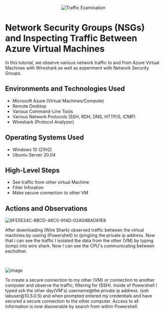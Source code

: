 <p align="center">
<img src="https://i.imgur.com/Ua7udoS.png" alt="Traffic Examination"/>
</p>

<h1>Network Security Groups (NSGs) and Inspecting Traffic Between Azure Virtual Machines</h1>
In this tutorial, we observe various network traffic to and from Azure Virtual Machines with Wireshark as well as experiment with Network Security Groups. <br />


<h2>Environments and Technologies Used</h2>

- Microsoft Azure (Virtual Machines/Compute)
- Remote Desktop
- Various Command-Line Tools
- Various Network Protocols (SSH, RDH, DNS, HTTP/S, ICMP)
- Wireshark (Protocol Analyzer)

<h2>Operating Systems Used </h2>

- Windows 10 (21H2)
- Ubuntu Server 20.04

<h2>High-Level Steps</h2>

- See traffic from other virtual Machine
- Filter Inforation
- Mske secure connection to other VM

<h2>Actions and Observations</h2>

<p>
  
![6FE5E24C-8BCD-48C0-914D-02A04BAD61E8](https://github.com/user-attachments/assets/2e00c0f0-3ff7-44a3-b7e0-cfe1916b6c04)

</p>
<p>
After downloading (Wire Shark) observed traffic between the virtual machines by useing (Powershell) to (ping)ing the private ip address. Now that i can see the traffic I isolated the data from the other (VM) by typing (icmp) into wire shark. Now I can see the CPU's communicating between eachother.
</p>
<br />

<p>
  
![image](https://github.com/user-attachments/assets/44e37d3a-6685-41d9-a1ad-25f006013610)

</p>
<p>
To create a secure connection to my other (VM) or connection to another computer and observe the traffic; filtering for (SSH). Inside of Powershell I typed ssh the other day(VM's) username@the private ip address. (ssh labuser@10.5.0.5) and when prompted entered my credentials and have secured a secure connection to the other computer. Access to all information is now disoverable by search from within Powershell.
</p>
<br />
